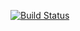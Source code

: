 [![Build Status](https://travis-ci.com/autimio/cursomc.svg?branch=master)](https://travis-ci.com/autimio/cursomc)
